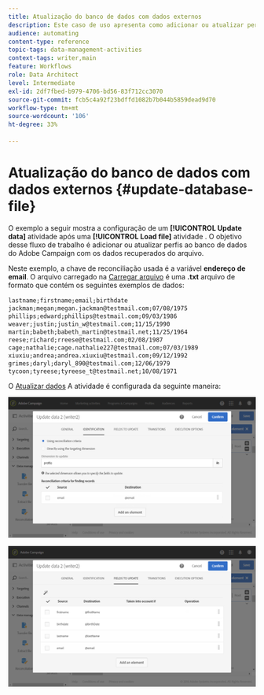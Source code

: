 ```yaml
---
title: Atualização do banco de dados com dados externos
description: Este caso de uso apresenta como adicionar ou atualizar perfis ao banco de dados do Adobe Campaign com os dados recuperados do arquivo.
audience: automating
content-type: reference
topic-tags: data-management-activities
context-tags: writer,main
feature: Workflows
role: Data Architect
level: Intermediate
exl-id: 2df7fbed-b979-4706-bd56-83f712cc3070
source-git-commit: fcb5c4a92f23bdffd1082b7b044b5859dead9d70
workflow-type: tm+mt
source-wordcount: '106'
ht-degree: 33%

---
```


# Atualização do banco de dados com dados externos {#update-database-file}

O exemplo a seguir mostra a configuração de um **[!UICONTROL Update data]** atividade após uma **[!UICONTROL Load file]** atividade . O objetivo desse fluxo de trabalho é adicionar ou atualizar perfis ao banco de dados do Adobe Campaign com os dados recuperados do arquivo.

Neste exemplo, a chave de reconciliação usada é a variável **endereço de email**. O arquivo carregado na [Carregar arquivo](../../automating/using/load-file.md) é uma **.txt** arquivo de formato que contém os seguintes exemplos de dados:

```
lastname;firstname;email;birthdate
jackman;megan;megan.jackman@testmail.com;07/08/1975
phillips;edward;phillips@testmail.com;09/03/1986
weaver;justin;justin_w@testmail.com;11/15/1990
martin;babeth;babeth_martin@testmail.net;11/25/1964
reese;richard;rreese@testmail.com;02/08/1987
cage;nathalie;cage.nathalie227@testmail.com;07/03/1989
xiuxiu;andrea;andrea.xiuxiu@testmail.com;09/12/1992
grimes;daryl;daryl_890@testmail.com;12/06/1979
tycoon;tyreese;tyreese_t@testmail.net;10/08/1971
```

O [Atualizar dados](../../automating/using/update-data.md) A atividade é configurada da seguinte maneira:

![](assets/deduplication_example2_writer1.png)

![](assets/deduplication_example2_writer2.png)
